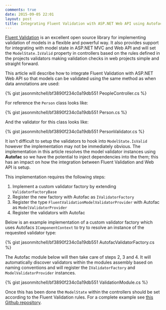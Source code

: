 ```yaml
---
comments: true
date: 2015-09-05 22:01
layout: post
title: Integrating Fluent Validation with ASP.NET Web API using Autofac
---
```


[Fluent Validation](https://github.com/JeremySkinner/FluentValidation) is an excellent open source library for implementing
validation of models in a flexible and powerful way.  It also provides support for integrating with model state in ASP.NET MVC
and Web API and will set the ```ModelState.IsValid``` property in controllers based on the rules defined in the projects validators
making validation checks in web projects simple and straight forward.

This article will describe how to integrate Fluent Validation with ASP.NET Web API so that models can be validated using the same
method as when data annotations are used:

{% gist jasonmitchell/bf3890f234c0a19db551 PeopleController.cs %}

For reference the ```Person``` class looks like:

{% gist jasonmitchell/bf3890f234c0a19db551 Person.cs %}

And the validator for this class looks like:

{% gist jasonmitchell/bf3890f234c0a19db551 PersonValidator.cs %}

It isn't difficult to setup the validators to hook into ```ModelState.IsValid``` however the implementation may not be immediately
obvious.  The implementation in this article resolves the model validator instances using **Autofac** so we have the potential to
inject dependencies into the them; this has an impact on how the integration between Fluent Validation and Web API is setup.

This implementation requires the following steps:

1. Implement a custom validator factory by extending ```ValidatorFactoryBase```
2. Register the new factory with Autofac as ```IValidatorFactory```
3. Register the type ```FluentValidationModelValidatorProvider``` with Autofac as ```ModelValidatorProvider```
4. Register the validators with Autofac

Below is an example implementation of a custom validator factory which uses Autofacs ```IComponentContext``` to try to resolve
an instance of the requested validator type:

{% gist jasonmitchell/bf3890f234c0a19db551 AutofacValidatorFactory.cs %}

The Autofac module below will then take care of steps 2, 3 and 4.  It will automatically discover validators within the modules
assembly based on naming conventions and will register the ```IValidatorFactory``` and ```ModelValidatorProvider``` instances.

{% gist jasonmitchell/bf3890f234c0a19db551 ValidationModule.cs %}

Once this has been done the ```ModelState``` within the controllers should be set according to the Fluent Validation rules.  For
a complete example see [this Github repository](https://github.com/jasonmitchell/fluentvalidation-webapi-autofac).
